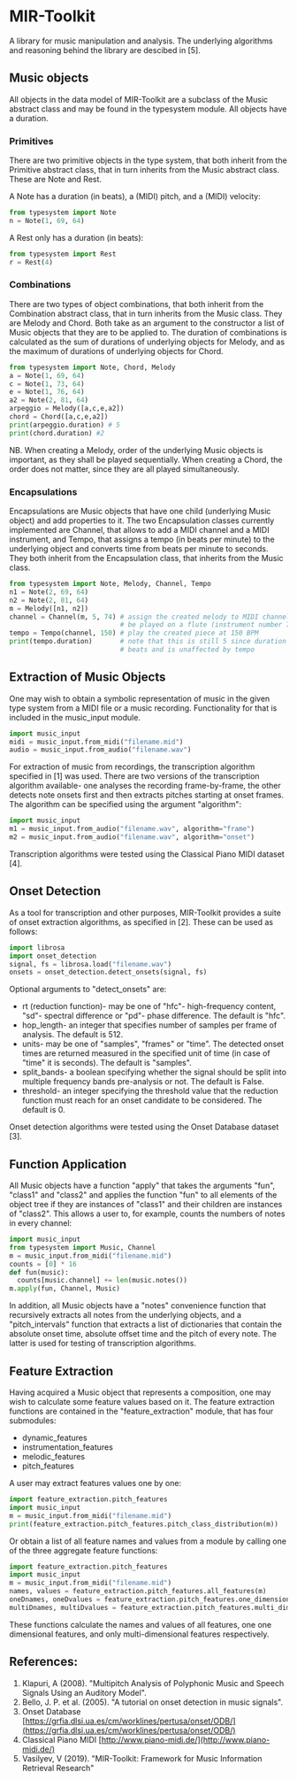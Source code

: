 # MIR-Toolkit
A library for music manipulation and analysis. The underlying algorithms and
reasoning behind the library are descibed in [5].

## Music objects
All objects in the data model of MIR-Toolkit are a subclass of the Music abstract
class and may be found in the typesystem module. All objects have a duration.

### Primitives
There are two primitive objects in the type system, that both inherit from the
Primitive abstract class, that in turn inherits from the Music abstract class.
These are Note and Rest.

A Note has a duration (in beats), a (MIDI) pitch, and a (MIDI) velocity:
```python
from typesystem import Note
n = Note(1, 69, 64)
```

A Rest only has a duration (in beats):
```python
from typesystem import Rest
r = Rest(4)
```

### Combinations
There are two types of object combinations, that both inherit from the Combination
abstract class, that in turn inherits from the Music class. They are Melody and
Chord. Both take as an argument to the constructor a list of Music objects that
they are to be applied to. The duration of combinations is calculated as the
sum of durations of underlying objects for Melody, and as the maximum of durations
of underlying objects for Chord.

```python
from typesystem import Note, Chord, Melody
a = Note(1, 69, 64)
c = Note(1, 73, 64)
e = Note(1, 76, 64)
a2 = Note(2, 81, 64)
arpeggio = Melody([a,c,e,a2])
chord = Chord([a,c,e,a2])
print(arpeggio.duration) # 5
print(chord.duration) #2
```

NB. When creating a Melody, order of the underlying Music objects is important,
as they shall be played sequentially. When creating a Chord, the order does not
matter, since they are all played simultaneously.

### Encapsulations
Encapsulations are Music objects that have one child (underlying Music object) and
add properties to it. The two Encapsulation classes currently implemented are
Channel, that allows to add a MIDI channel and a MIDI instrument, and Tempo,
that assigns a tempo (in beats per minute) to the underlying object and converts
time from beats per minute to seconds. They both inherit from the Encapsulation
class, that inherits from the Music class.

```python
from typesystem import Note, Melody, Channel, Tempo
n1 = Note(2, 69, 64)
n2 = Note(2, 81, 64)
m = Melody([n1, n2])
channel = Channel(m, 5, 74) # assign the created melody to MIDI channel 5, to
                            # be played on a flute (instrument number 74)
tempo = Tempo(channel, 150) # play the created piece at 150 BPM
print(tempo.duration)       # note that this is still 5 since duration is counted
                            # beats and is unaffected by tempo
```

## Extraction of Music Objects
One may wish to obtain a symbolic representation of music in the given type system
from a MIDI file or a music recording. Functionality for that is included in the
music\_input module.

```python
import music_input
midi = music_input.from_midi("filename.mid")
audio = music_input.from_audio("filename.wav")
```

For extraction of music from recordings, the transcription algorithm specified
in [1] was used. There are two versions of the transcription algorithm available- 
one analyses the recording frame-by-frame, the other detects note onsets first and 
then extracts pitches starting at onset frames. The algorithm can be specified 
using the argument "algorithm":
```python
import music_input
m1 = music_input.from_audio("filename.wav", algorithm="frame")
m2 = music_input.from_audio("filename.wav", algorithm="onset")
```

Transcription algorithms were tested using the Classical Piano MIDI dataset [4].

## Onset Detection
As a tool for transcription and other purposes, MIR-Toolkit provides a suite of
onset extraction algorithms, as specified in [2]. These can be used as follows:

```python
import librosa
import onset_detection
signal, fs = librosa.load("filename.wav")
onsets = onset_detection.detect_onsets(signal, fs)
```

Optional arguments to "detect\_onsets" are:
- rt (reduction function)- may be one of "hfc"- high-frequency content, "sd"- spectral difference or "pd"- phase difference. The default is "hfc".
- hop\_length- an integer that specifies number of samples per frame of analysis. The default is 512.
- units- may be one of "samples", "frames" or "time". The detected onset times are returned measured in the specified unit of time (in case of "time" it is seconds). The default is "samples".
- split\_bands- a boolean specifying whether the signal should be split into multiple frequency bands pre-analysis or not. The default is False.
- threshold- an integer specifying the threshold value that the reduction function must reach for an onset candidate to be considered. The default is 0.

Onset detection algorithms were tested using the Onset Database dataset [3].

## Function Application
All Music objects have a function "apply" that takes the arguments "fun", "class1"
and "class2" and applies the function "fun" to all elements of the object tree if
they are instances of "class1" and their children are instances of "class2". This
allows a user to, for example, counts the numbers of notes in every channel:

```python
import music_input
from typesystem import Music, Channel
m = music_input.from_midi("filename.mid")
counts = [0] * 16
def fun(music):
  counts[music.channel] += len(music.notes())
m.apply(fun, Channel, Music)
```

In addition, all Music objects have a "notes" convenience function that recursively
extracts all notes from the underlying objects, and a "pitch\_intervals" function
that extracts a list of dictionaries that contain the absolute onset time, absolute
offset time and the pitch of every note. The latter is used for testing of
transcription algorithms.

## Feature Extraction
Having acquired a Music object that represents a composition, one may wish to
calculate some feature values based on it. The feature extraction functions are
contained in the "feature\_extraction" module, that has four submodules:
- dynamic\_features
- instrumentation\_features
- melodic\_features
- pitch\_features

A user may extract features values one by one:

```python
import feature_extraction.pitch_features
import music_input
m = music_input.from_midi("filename.mid")
print(feature_extraction.pitch_features.pitch_class_distribution(m))
```

Or obtain a list of all feature names and values from a module by calling one of
the three aggregate feature functions:

```python
import feature_extraction.pitch_features
import music_input
m = music_input.from_midi("filename.mid")
names, values = feature_extraction.pitch_features.all_features(m)
oneDnames, oneDvalues = feature_extraction.pitch_features.one_dimensional_features(m)
multiDnames, multiDvalues = feature_extraction.pitch_features.multi_dimensional_features(m)
```

These functions calculate the names and values of all features, one one dimensional
features, and only multi-dimensional features respectively.

## References:
1. Klapuri, A (2008). "Multipitch Analysis of Polyphonic Music and Speech Signals Using an Auditory Model".
2. Bello, J. P. et al. (2005). "A tutorial on onset detection in music signals".
3. Onset Database [https://grfia.dlsi.ua.es/cm/worklines/pertusa/onset/ODB/](https://grfia.dlsi.ua.es/cm/worklines/pertusa/onset/ODB/)
4. Classical Piano MIDI [http://www.piano-midi.de/](http://www.piano-midi.de/)
5. Vasilyev, V (2019). "MIR-Toolkit: Framework for Music Information Retrieval Research"
